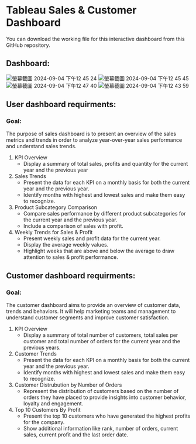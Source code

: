 # Tableau Sales & Customer Dashboard
You can download the working file for this interactive dashboard from this GitHub repository.

## Dashboard: 
![螢幕截圖 2024-09-04 下午12 45 24](https://github.com/user-attachments/assets/31d4d978-6f4e-4744-a887-8bc00e053a10)
![螢幕截圖 2024-09-04 下午12 45 45](https://github.com/user-attachments/assets/412a7cf5-6138-4793-be95-0f1a064ed8fe)
![螢幕截圖 2024-09-04 下午12 47 40](https://github.com/user-attachments/assets/44f0b669-7665-41a0-be4c-e8c7f476d8d4)
![螢幕截圖 2024-09-04 下午12 43 59](https://github.com/user-attachments/assets/e9bdf731-e57f-4f6f-a748-2fb9ef140782)

## User dashboard requirments:
### Goal:
The purpose of sales dashboard is to present an overview of the sales metrics and trends in order to analyze year-over-year sales performance and understand sales trends.

1. KPI Overview
    - Display a summary of total sales, profits and quantity for the current year and the previous year
2. Sales Trends
    - Present the data for each KPI on a monthly basis for both the current year and the previous year.
    - Identify months with highest and lowest sales and make them easy to recognize.
3. Product Subcategory Comparison
    - Compare sales performance by different product subcategories for the current year and the previous year.
    - Include a comparison of sales with profit.
4. Weekly Trends for Sales & Profit
    - Present weekly sales and profit data for the current year.
    - Display the average weekly values.
    - Highlight weeks that are above and below the average to draw attention to sales & profit performance.

## Customer dashboard requirments:
### Goal:
The customer dashboard aims to provide an overview of customer data, trends and behaviors. It will help marketing teams and management to understand customer segments and improve customer satisfaction.

1. KPI Overview
    - Display a summary of total number of customers, total sales per customer and total number of orders for the current year and the previous years.
2. Customer Trends
    - Present the data for each KPI on a monthly basis for both the current year and the previous year.
    - Identify months with highest and lowest sales and make them easy to recognize.
3. Customer Distrubution by Number of Orders
    - Represent the distribution of customers based on the number of orders they have placed to provide insights into customer behavior, loyalty and engagement.
4. Top 10 Customers By Profit
    - Present the top 10 customers who have generated the highest profits for the company.
    - Show additional information like rank, number of orders, current sales, current profit and the last order date.
